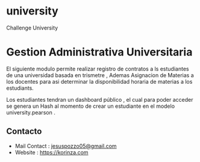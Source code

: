 # university
Challenge University

Gestion Administrativa Universitaria
===================
El siguiente modulo permite realizar registro de contratos a ls estudiantes de una universidad basada en trismetre , Ademas Asignacion de Materias a los docentes para asi determinar la disponibilidad horaria de materias a los estudiants.

Los estudiantes tendran un dashboard público , el cual para poder acceder se genera un Hash al momento de crear un estudiante en el modelo university.pearson .



Contacto
--------
* Mail Contact : jesuspozzo05@gmail.com
* Website : https://korinza.com
